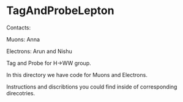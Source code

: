 # TagAndProbeLepton

Contacts: 

Muons: Anna

Electrons: Arun and Nishu

Tag and Probe for H->WW group.

In this directory we have code for Muons and Electrons. 

Instructions and discribtions you could find inside of corresponding direcotries. 



